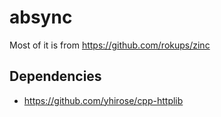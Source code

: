 # absync

Most of it is from https://github.com/rokups/zinc

## Dependencies

* https://github.com/yhirose/cpp-httplib
